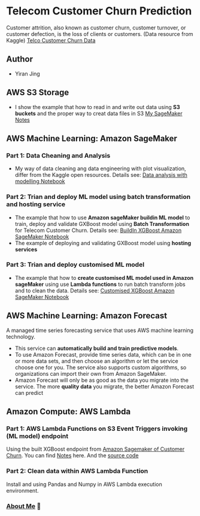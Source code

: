 # Telecom Customer Churn Prediction
Customer attrition, also known as customer churn, customer turnover, or customer defection, is the loss of clients or customers. (Data resource from Kaggle) [Telco Customer Churn Data](https://www.kaggle.com/blastchar/telco-customer-churn/kernels) 
## Author
- Yiran Jing


## AWS S3 Storage
- I show the example that how to read in and write out data using **S3 buckets** and the proper way to creat data files in S3 [My SageMaker Notes](https://github.com/YiranJing/BigDataAnalysis/blob/master/AWS_SageMaker_CustomerChurn/SageMakerNotes/TrainDeployBuildinModel.pdf)

## AWS Machine Learning: Amazon SageMaker
### Part 1: Data Cheaning and Analysis
- My way of data cleaning ang data engineering with plot visualization, differ from the Kaggle open resources. Details see: [Data analysis with modelling Notebook](https://github.com/YiranJing/BigDataAnalysis/blob/master/AWS_SageMaker_CustomerChurn/notebook/ChurnDataAnalysis/Churn_Example.ipynb)

### Part 2: Trian and deploy ML model using batch transformation and hosting service
- The example that how to use **Amazon sageMaker buildin ML model** to train, deploy and validate GXBoost model using **Batch Transformation** for Telecom Customer Churn. Details see: [BuildIn XGBoost Amazon SageMaker Notebook](https://github.com/YiranJing/BigDataAnalysis/blob/master/AWS_SageMaker_CustomerChurn/notebook/AmazonSageMaker/AWS_BUILTIN_MODEL_DEPLOYMENT.ipynb)
- The example of deploying and validating GXBoost model using **hosting services**
### Part 3: Trian and deploy customised ML model
- The example that how to **create customised ML model used in Amazon sageMaker** using use **Lambda functions** to run batch transform jobs and to clean the data. Details see: [Customised XGBoost Amazon SageMaker Notebook](https://github.com/YiranJing/BigDataAnalysis/blob/master/AWS_SageMaker_CustomerChurn/notebook/AmazonSageMaker/AWS_CUSTOMISED_MODEL_DEPLOYMENT.ipynb)

## AWS Machine Learning: Amazon Forecast
A managed time series forecasting service that uses AWS machine learning technology. 
- This service can **automatically build and train predictive models**. 
- To use Amazon Forecast, provide time series data, which can be in one or more data sets, and then choose an algorithm or let the service choose one for you. The service also supports custom algorithms, so organizations can import their own from Amazon SageMaker. 
- Amazon Forecast will only be as good as the data you migrate into the service. The more **quality data** you migrate, the better Amazon Forecast can predict

## Amazon Compute: AWS Lambda
### Part 1: AWS Lambda Functions on S3 Event Triggers invoking (ML model) endpoint 
Using the built XGBoost endpoint from [Amazon Sagemaker of Customer Churn](https://github.com/YiranJing/BigDataAnalysis/tree/master/AWS_SageMaker_CustomerChurn/notebook/AmazonSageMaker). You can find [Notes](https://github.com/YiranJing/BigDataAnalysis/blob/master/AWS_lambda_CustomerChurn/Lambda_Function_%20Notes.pdf) here. And the [source code](https://github.com/YiranJing/BigDataAnalysis/tree/master/AWS_lambda_CustomerChurn/MyFirstFunction)
### Part 2: Clean data within AWS Lambda Function
Install and using Pandas and Numpy in AWS Lambda execution environment. 





### [About Me](https://github.com/YiranJing/AboutMe/blob/master/README.md) 🌱
